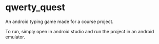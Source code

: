 # qwerty_quest

An android typing game made for a course project.

To run, simply open in android studio and run the project in an android emulator.
